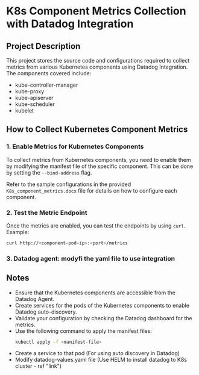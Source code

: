 # K8s Component Metrics Collection with Datadog Integration

## Project Description
This project stores the source code and configurations required to collect metrics from various Kubernetes components using Datadog Integration. The components covered include:

- kube-controller-manager
- kube-proxy
- kube-apiserver
- kube-scheduler
- kubelet

## How to Collect Kubernetes Component Metrics

### 1. Enable Metrics for Kubernetes Components
To collect metrics from Kubernetes components, you need to enable them by modifying the manifest file of the specific component. This can be done by setting the `--bind-address` flag.

Refer to the sample configurations in the provided `K8s_component_metrics.docx` file for details on how to configure each component.

### 2. Test the Metric Endpoint
Once the metrics are enabled, you can test the endpoints by using `curl`. Example:

```bash
curl http://<component-pod-ip>:<port>/metrics
```
### 3. Datadog agent: modyfi the yaml file to use integration

## Notes
- Ensure that the Kubernetes components are accessible from the Datadog Agent.
- Create services for the pods of the Kubernetes components to enable Datadog auto-discovery.
- Validate your configuration by checking the Datadog dashboard for the metrics.
- Use the following command to apply the manifest files:
  ```bash
  kubectl apply -f <manifest-file>
- Create a service to that pod (For using auto discovery in Datadog)
- Modify datadog-values.yaml file (Use HELM to install datadog to K8s cluster - ref "link")
